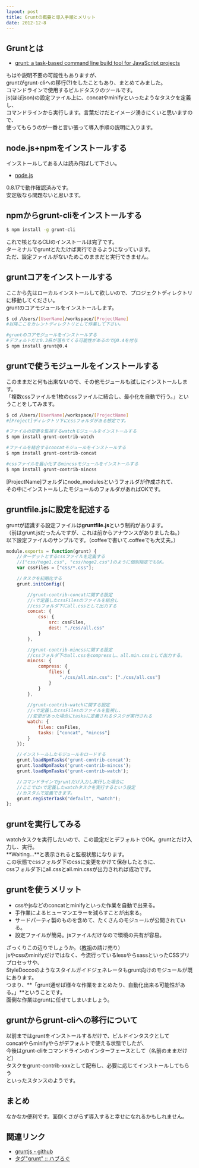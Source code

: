 ```yaml
---
layout: post
title: Gruntの概要と導入手順とメリット
date: 2012-12-8
---
```


## Gruntとは

- [grunt: a task-based command line build tool for JavaScript projects](http://gruntjs.com/)

もはや説明不要の可能性もありますが、  
gruntがgrunt-cliへの移行(?)をしたこともあり、まとめてみました。  
コマンドラインで使用するビルドタスクのツールです。  
js(ほぼjson)の設定ファイル上に、concatやminifyといったようなタスクを定義し、  
コマンドラインから実行します。言葉だけだとイメージ湧きにくいと思いますので、  
使ってもらうのが一番と言い張って導入手順の説明に入ります。  

## node.js+npmをインストールする

インストールしてある人は読み飛ばして下さい。  

- [node.js](http://nodejs.org)

0.8.17で動作確認済みです。  
安定版なら問題ないと思います。  

## npmからgrunt-cliをインストールする

```bash
$ npm install -g grunt-cli
```

これで核となるCLIのインストールは完了です。  
ターミナルでgruntとたたけば実行できるようになっています。  
ただ、設定ファイルがないためこのままだと実行できません。  

## gruntコアをインストールする

ここから先はローカルインストールして欲しいので、プロジェクトディレクトリに移動してください。  
gruntのコアモジュールをインストールします。  

```bash
$ cd /Users/[UserName]/workspace/[ProjectName]
#以降ここをカレントディレクトリとして作業して下さい。

#gruntのコアモジュールをインストールする
#デフォルトだと0.3系が落ちてくる可能性があるので@0.4を付与
$ npm install grunt@0.4
```

## gruntで使うモジュールをインストールする

このままだと何も出来ないので、その他モジュールも試しにインストールします。  
「複数cssファイルを1枚のcssファイルに結合し、最小化を自動で行う。」ということをしてみます。  

```bash
$ cd /Users/[UserName]/workspace/[ProjectName]
#[Project]ディレクトリ下にcssフォルダがある想定です。

#ファイルの変更を監視するwatchモジュールをインストールする
$ npm install grunt-contrib-watch

#ファイルを結合するconcatモジュールをインストールする
$ npm install grunt-contrib-concat

#cssファイルを最小化するmincssモジュールをインストールする
$ npm install grunt-contrib-mincss
```

[ProjectName]フォルダにnode_modulesというフォルダが作成されて、  
その中にインストールしたモジュールのフォルダがあればOKです。  

## gruntfile.jsに設定を記述する

gruntが認識する設定ファイルは**gruntfile.js**という制約があります。  
（前はgrunt.jsだったんですが、これは前からアナウンスがありましたね。）  
以下設定ファイルのサンプルです。（coffeeで書いて.coffeeでも大丈夫。）  

```js
module.exports = function(grunt) {
    //ターゲットとするcssファイルを定義する
    //["css/hoge1.css", "css/hoge2.css"]のように個別指定でもOK。
    var cssFiles = ["css/*.css"];

    //タスクを初期化する
    grunt.initConfig({

        //grunt-contrib-concatに関する設定
        //↑で定義したcssFilesのファイルを結合し
        //cssフォルダ下にall.cssとして出力する
        concat: {
            css: {
                src: cssFiles,
                dest: "./css/all.css"
            }
        },

        //grunt-contrib-mincssに関する設定
        //cssフォルダ下のall.cssをcompressし、all.min.cssとして出力する。  
        mincss: {
            compress: {
                files: {
                    "./css/all.min.css": ["./css/all.css"]
                }
            }
        },
        
        //grunt-contrib-watchに関する設定
        //↑で定義したcssFilesのファイルを監視し、
        //変更があった場合にtasksに定義されるタスクが実行される
        watch: {
            files: cssFiles,
            tasks: ["concat", "mincss"]
        }
    });

    //インストールしたモジュールをロードする
    grunt.loadNpmTasks('grunt-contrib-concat');
    grunt.loadNpmTasks('grunt-contrib-mincss');
    grunt.loadNpmTasks('grunt-contrib-watch');

    //コマンドラインでgruntだけ入力し実行した場合に
    //ここでは↑で定義したwatchタスクを実行するという設定
    //カスタムで定義できます。
    grunt.registerTask("default", "watch");
};
```

## gruntを実行してみる

watchタスクを実行したいので、この設定だとデフォルトでOK。gruntとだけ入力し、実行。  
**Waiting...**と表示されると監視状態になります。  
この状態でcssフォルダ下のcssに変更をかけて保存したときに、  
cssフォルダ下にall.cssとall.min.cssが出力されれば成功です。  

## gruntを使うメリット

- cssやjsなどのconcatとminifyといった作業を自動で出来る。
- 手作業によるヒューマンエラーを減らすことが出来る。
- サードパーティ製のものを含めて、たくさんのモジュールが公開されている。
- 設定ファイルが簡易。jsファイルだけなので環境の共有が容易。

ざっくりこの辺りでしょうか。（[教祖](http://aho.mu/)の請け売り）  
jsやcssのminifyだけではなく、今流行っているlessやらsassといったCSSプリプロセッサや、  
StyleDoccoのようなスタイルガイドジェネレータもgrunt向けのモジュールが既にあります。  
つまり、**「grunt通せば様々な作業をまとめたり、自動化出来る可能性がある。」**ということです。  
面倒な作業はgruntに任せてしまいましょう。

## gruntからgrunt-cliへの移行について

以前まではgruntをインストールするだけで、ビルドインタスクとして  
concatやらminifyやらがデフォルトで使える状態でしたが、  
今後はgrunt-cliをコマンドラインのインターフェースとして（名前のままだけど）  
タスクをgrunt-contrib-xxxとして配布し、必要に応じてインストールしてもらう  
といったスタンスのようです。

## まとめ

なかなか便利です。面倒くさがらず導入すると幸せになれるかもしれません。  

## 関連リンク

- [gruntjs - github](http://github.com/gruntjs/)
- [タグ"grunt" :: ハブろぐ](http://havelog.ayumusato.com/tag/Grunt/)